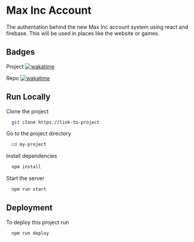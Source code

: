 
# Max Inc Account

The authentation behind the new Max Inc account system using react and firebase. This will be used in places like the website or games.



## Badges
Project
[![wakatime](https://wakatime.com/badge/user/ceeadeaf-9a66-45de-9851-b9730a37fa8b/project/e21b2570-a3b6-4d3e-9978-b9dc2f10878c.svg)](https://wakatime.com/badge/user/ceeadeaf-9a66-45de-9851-b9730a37fa8b/project/e21b2570-a3b6-4d3e-9978-b9dc2f10878c)

Repo
[![wakatime](https://wakatime.com/badge/github/maxtyson123/maxtyson123.github.io.svg)](https://wakatime.com/badge/github/maxtyson123/maxtyson123.github.io)

## Run Locally

Clone the project

```bash
  git clone https://link-to-project
```

Go to the project directory

```bash
  cd my-project
```

Install dependencies

```bash
  npm install
```

Start the server

```bash
  npm run start
```


## Deployment

To deploy this project run

```bash
  npm run deploy
```

